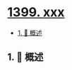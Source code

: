 # [1399. xxx](https://github.com/Tdahuyou/TNotes.leetcode/tree/main/notes/1399.%20xxx)

<!-- region:toc -->

- [1. 📝 概述](#1--概述)

<!-- endregion:toc -->

## 1. 📝 概述
